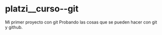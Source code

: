 # platzi__curso--git
Mi primer proyecto con git
Probando las cosas que se pueden hacer con git y github.
